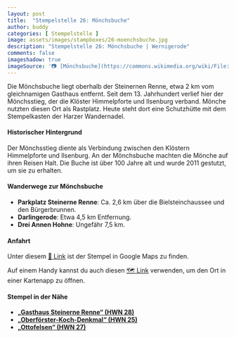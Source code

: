```yaml
---
layout: post
title:  "Stempelstelle 26: Mönchsbuche"
author: buddy
categories: [ Stempelstelle ]
image: assets/images/stampboxes/26-moenchsbuche.jpg
description: "Stempelstelle 26: Mönchsbuche | Wernigerode"
comments: false
imageshadow: true
imageSource: '📷 [Mönchsbuche](https://commons.wikimedia.org/wiki/File:M%C3%B6nchsbuche.JPG) von Florian Hoffmann unter Lizenz [CC BY-SA 3.0 de](https://creativecommons.org/licenses/by-sa/3.0/de/deed.en)'
---
```


Die Mönchsbuche liegt oberhalb der Steinernen Renne, etwa 2 km vom gleichnamigen Gasthaus entfernt. Seit dem 13. Jahrhundert verlief hier der Mönchsstieg, der die Klöster Himmelpforte und Ilsenburg verband. Mönche nutzten diesen Ort als Rastplatz. Heute steht dort eine Schutzhütte mit dem Stempelkasten der Harzer Wandernadel.

#### Historischer Hintergrund

Der Mönchsstieg diente als Verbindung zwischen den Klöstern Himmelpforte und Ilsenburg. An der Mönchsbuche machten die Mönche auf ihren Reisen Halt. Die Buche ist über 100 Jahre alt und wurde 2011 gestutzt, um sie zu erhalten.

#### Wanderwege zur Mönchsbuche

- **Parkplatz Steinerne Renne**: Ca. 2,6 km über die Bielsteinchaussee und den Bürgerbrunnen.
- **Darlingerode**: Etwa 4,5 km Entfernung.
- **Drei Annen Hohne**: Ungefähr 7,5 km.

#### Anfahrt

Unter diesem [📍 Link](https://www.google.com/maps/dir/?api=1&origin=&destination=51.81783%2C%2010.70789) ist der Stempel in Google Maps zu finden.

<div class="android-only">
  Auf einem Handy kannst du auch diesen 
  <a href="geo:51.81783,10.70789">🗺️ Link</a> 
  verwenden, um den Ort in einer Kartenapp zu öffnen.
  <p></p>
</div>

#### Stempel in der Nähe

- [**„Gasthaus Steinerne Renne“ (HWN 28)**](/stempelstelle-28-gasthaus-steinerne-renne)
- [**„Oberförster-Koch-Denkmal“ (HWN 25)**](/stempelstelle-25-oberfoerster-koch-denkmal)
- [**„Ottofelsen“ (HWN 27)**](/stempelstelle-27-ottofelsen)
